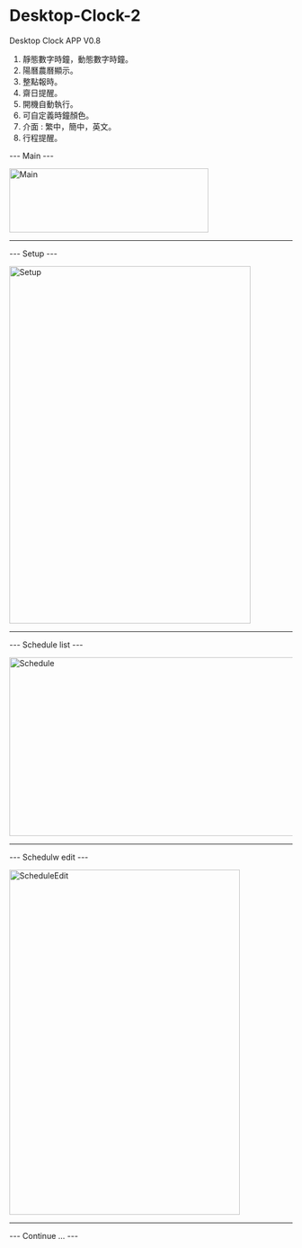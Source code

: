 # Desktop-Clock-2
Desktop Clock APP V0.8

1. 靜態數字時鐘，動態數字時鐘。
2. 陽曆農曆顯示。
3. 整點報時。
4. 齋日提醒。
5. 開機自動執行。
6. 可自定義時鐘顏色。
7. 介面 : 繁中，簡中，英文。
8. 行程提醒。



--- Main ---

<img width="354" height="114" alt="Main" src="https://github.com/user-attachments/assets/df5e3494-c40c-4e16-9385-1b35e0fb1d83" />


-----------------------------------------------
--- Setup ---


<img width="429" height="636" alt="Setup" src="https://github.com/user-attachments/assets/c235edc5-64f7-4ed7-8330-0371a2655992" />


-----------------------------------------------
--- Schedule list ---


<img width="774" height="318" alt="Schedule" src="https://github.com/user-attachments/assets/fc0b6e3d-7a83-4c51-ac22-e0b38337e27d" />


-----------------------------------------------
--- Schedulw edit ---


<img width="410" height="614" alt="ScheduleEdit" src="https://github.com/user-attachments/assets/6694c060-9be6-4525-8d8c-8d454a7ea23a" />


-----------------------------------------------
--- Continue ... ---


